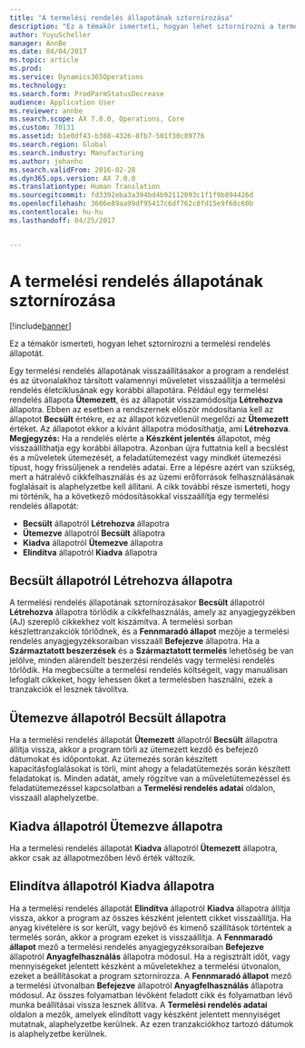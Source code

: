 ```yaml
---
title: "A termelési rendelés állapotának sztornírozása"
description: "Ez a témakör ismerteti, hogyan lehet sztornírozni a termelési rendelés állapotát."
author: YuyuScheller
manager: AnnBe
ms.date: 04/04/2017
ms.topic: article
ms.prod: 
ms.service: Dynamics365Operations
ms.technology: 
ms.search.form: ProdParmStatusDecrease
audience: Application User
ms.reviewer: annbe
ms.search.scope: AX 7.0.0, Operations, Core
ms.custom: 70131
ms.assetid: b1e0df43-b388-4326-8fb7-501f30c89776
ms.search.region: Global
ms.search.industry: Manufacturing
ms.author: johanho
ms.search.validFrom: 2016-02-28
ms.dyn365.ops.version: AX 7.0.0
ms.translationtype: Human Translation
ms.sourcegitcommit: fd3392eba3a394bd4b92112093c1f1f9b894426d
ms.openlocfilehash: 3606e89aa99df95417c6df762c8fd15e9f68c60b
ms.contentlocale: hu-hu
ms.lasthandoff: 04/25/2017


---
```


# <a name="reverse-the-production-order-status"></a>A termelési rendelés állapotának sztornírozása

[!include[banner](../includes/banner.md)]


Ez a témakör ismerteti, hogyan lehet sztornírozni a termelési rendelés állapotát. 

Egy termelési rendelés állapotának visszaállításakor a program a rendelést és az útvonalakhoz társított valamennyi műveletet visszaállítja a termelési rendelés életciklusának egy korábbi állapotára. Például egy termelési rendelés állapota **Ütemezett**, és az állapotát visszamódosítja **Létrehozva** állapotra. Ebben az esetben a rendszernek először módosítania kell az állapotot **Becsült** értékre, ez az állapot közvetlenül megelőzi az **Ütemezett** értéket. Az állapotot ekkor a kívánt állapotra módosíthatja, ami **Létrehozva**. **Megjegyzés:** Ha a rendelés elérte a **Készként jelentés** állapotot, még visszaállíthatja egy korábbi állapotra. Azonban újra futtatnia kell a becslést és a műveletek ütemezését, a feladatütemezést vagy mindkét ütemezési típust, hogy frissüljenek a rendelés adatai. Erre a lépésre azért van szükség, mert a hátralévő cikkfelhasználás és az üzemi erőforrások felhasználásának foglalásait is alaphelyzetbe kell állítani. A cikk további része ismerteti, hogy mi történik, ha a következő módosításokkal visszaállítja egy termelési rendelés állapotát:

-   **Becsült** állapotról **Létrehozva** állapotra
-   **Ütemezve** állapotról **Becsült** állapotra
-   **Kiadva** állapotról **Ütemezve** állapotra
-   **Elindítva** állapotról **Kiadva** állapotra

## <a name="from-estimated-to-created"></a>Becsült állapotról Létrehozva állapotra
A termelési rendelés állapotának sztornírozásakor **Becsült** állapotról **Létrehozva** állapotra törlődik a cikkfelhasználás, amely az anyagjegyzékben (AJ) szereplő cikkekhez volt kiszámítva. A termelési sorban készlettranzakciók törlődnek, és a **Fennmaradó állapot** mezője a termelési rendelés anyagjegyzéksoraiban visszaáll **Befejezve** állapotra. Ha a **Származtatott beszerzések** és a **Származtatott termelés** lehetőség be van jelölve, minden alárendelt beszerzési rendelés vagy termelési rendelés törlődik. Ha megbecsülte a termelési rendelés költségeit, vagy manuálisan lefoglalt cikkeket, hogy lehessen őket a termelésben használni, ezek a tranzakciók el lesznek távolítva.

## <a name="from-scheduled-to-estimated"></a>Ütemezve állapotról Becsült állapotra
Ha a termelési rendelés állapotát **Ütemezett** állapotról **Becsült** állapotra állítja vissza, akkor a program törli az ütemezett kezdő és befejező dátumokat és időpontokat. Az ütemezés során készített kapacitásfoglalásokat is törli, mint ahogy a feladatütemezés során készített feladatokat is. Minden adatát, amely rögzítve van a műveletütemezéssel és feladatütemezéssel kapcsolatban a **Termelési rendelés adatai** oldalon, visszaáll alaphelyzetbe.

## <a name="from-released-to-scheduled"></a>Kiadva állapotról Ütemezve állapotra
Ha a termelési rendelés állapotát **Kiadva** állapotról **Ütemezett** állapotra, akkor csak az állapotmezőben lévő érték változik.

## <a name="from-started-to-released"></a>Elindítva állapotról Kiadva állapotra
Ha a termelési rendelés állapotát **Elindítva** állapotról **Kiadva** állapotra állítja vissza, akkor a program az összes készként jelentett cikket visszaállítja. Ha anyag kivételére is sor került, vagy bejövő és kimenő szállítások történtek a termelés során, akkor a program ezeket is visszaállítja. A **Fennmaradó állapot** mező a termelési rendelés anyagjegyzéksoraiban **Befejezve** állapotról **Anyagfelhasználás** állapotra módosul. Ha a regisztrált időt, vagy mennyiségeket jelentett készként a műveletekhez a termelési útvonalon, ezeket a beállításokat a program sztornírozza. A **Fennmaradó állapot** mező a termelési útvonalban **Befejezve** állapotról **Anyagfelhasználás** állapotra módosul. Az összes folyamatban lévőként feladott cikk és folyamatban lévő munka beállításai vissza lesznek állítva. A **Termelési rendelés adatai** oldalon a mezők, amelyek elindított vagy készként jelentett mennyiséget mutatnak, alaphelyzetbe kerülnek. Az ezen tranzakciókhoz tartozó dátumok is alaphelyzetbe kerülnek.




